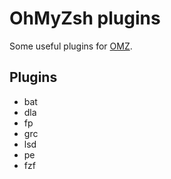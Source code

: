 # OhMyZsh plugins

Some useful plugins for [OMZ](https://github.com/ohmyzsh/ohmyzsh).

## Plugins

- bat
- dla
- fp
- grc
- lsd
- pe
- fzf
